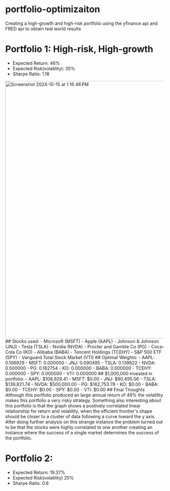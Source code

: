 # portfolio-optimizaiton
Creating a high-growth and high-risk portfolio using the yfinance api and FRED api to obtain real world results

# Portfolio 1: High-risk, High-growth
  - Expected Return: 46%
  - Expected Risk(volatility): 35%
  - Sharpe Ratio: 1.18
<img width="815" alt="Screenshot 2024-10-15 at 1 16 46 PM" src="https://github.com/user-attachments/assets/72870c3e-2824-4fa7-864b-28809f57c7d0">
## Stocks used:
- Microsoft (MSFT)
- Apple (AAPL)
- Johnson & Johnson (JNJ)
- Tesla (TSLA)
- Nvidia (NVDA)
- Procter and Gamble Co (PG)
- Coca-Cola Co (KO)
- Alibaba (BABA)
- Tencent Holdings (TCEHY)
- S&P 500 ETF (SPY)
- Vanguard Total Stock Market (VTI)
## Optimal Weights:
- AAPL: 0.106929
- MSFT: 0.000000
- JNJ: 0.090495
- TSLA: 0.139822
- NVDA: 0.500000
- PG: 0.162754
- KO: 0.000000
- BABA: 0.000000
- TCEHY: 0.000000 
- SPY: 0.000000
- VTI: 0.000000
## $1,000,000 invested in portfolio:
- AAPL: $106,929.41
- MSFT: $0.00
- JNJ: $90,495.06
- TSLA: $139,821.74
- NVDA: $500,000.00
- PG: $162,753.78
- KO: $0.00
- BABA: $0.00
- TCEHY: $0.00
- SPY: $0.00
- VTI: $0.00
## Final Thoughts
Although this portfolio produced an large annual return of 46% the volatility makes this portfolio a very risky strategy. Something also interesting about this portfolio is that the graph shows a postively correlated linear relationship for return and volatility, when the efficient frontier's shape should be closer to a cluster of data following a curve toward the y axis. After doing further analysis on this strange instance the problem turned out to be that the stocks were highly correlated to one another creating an instance where the success of a single market determines the success of the portfolio.

# Portfolio 2:
  - Expected Return: 19.37%
  - Expected Risk(volatility) 25%
  - Sharpe Ratio: 0.6

